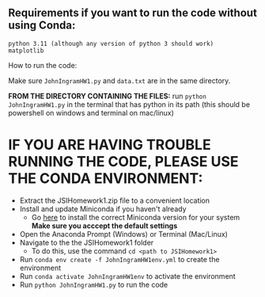 ## Requirements if you want to run the code without using Conda:
```
python 3.11 (although any version of python 3 should work)
matplotlib
```

How to run the code:

Make sure `JohnIngramHW1.py` and `data.txt` are in the same directory.

**FROM THE DIRECTORY CONTAINING THE FILES:** 
run `python JohnIngramHW1.py` in the terminal that has python in its path (this should be powershell on windows and terminal on mac/linux)

# IF YOU ARE HAVING TROUBLE RUNNING THE CODE, PLEASE USE THE CONDA ENVIRONMENT:
- Extract the JSIHomework1.zip file to a convenient location
- Install and update Miniconda if you haven't already
    - Go [here](https://docs.conda.io/en/latest/miniconda.html) to install the correct Miniconda version for your system **Make sure you acccept the default settings**
- Open the Anaconda Prompt (Windows) or Terminal (Mac/Linux)
- Navigate to the the JSIHomework1 folder
    - To do this, use the command `cd <path to JSIHomework1>`
- Run `conda env create -f JohnIngramHW1env.yml` to create the environment
- Run `conda activate JohnIngramHW1env` to activate the environment
- Run `python JohnIngramHW1.py` to run the code

